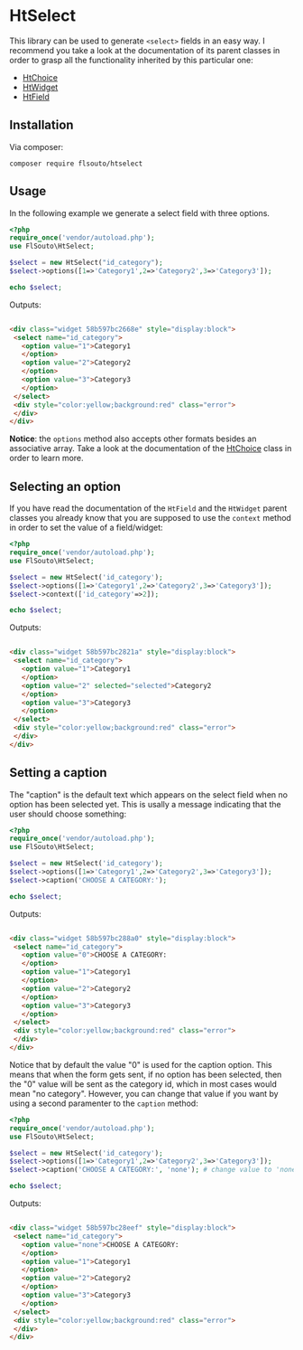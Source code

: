 # HtSelect

This library can be used to generate `<select>` fields in an easy way.
I recommend you take a look at the documentation of its parent classes in order to grasp all the functionality inherited by this particular one:

- [HtChoice](https://github.com/flsouto/htchoice)
- [HtWidget](https://github.com/flsouto/htwidget)
- [HtField](https://github.com/flsouto/htfield)

## Installation

Via composer:

```
composer require flsouto/htselect
```



## Usage

In the following example we generate a select field with three options.

```php
<?php
require_once('vendor/autoload.php');
use FlSouto\HtSelect;

$select = new HtSelect("id_category");
$select->options([1=>'Category1',2=>'Category2',3=>'Category3']);

echo $select;
```

Outputs:

```html

<div class="widget 58b597bc2668e" style="display:block">
 <select name="id_category">
   <option value="1">Category1
   </option>
   <option value="2">Category2
   </option>
   <option value="3">Category3
   </option>
 </select>
 <div style="color:yellow;background:red" class="error">
 </div>
</div>

```

**Notice**: the `options` method also accepts other formats besides an associative array. Take a look at the documentation of the [HtChoice](https://github.com/flsouto/htchoice#options-as-numeric-arrays) class in order to learn more.


## Selecting an option

If you have read the documentation of the `HtField` and the `HtWidget` parent classes you already know that you are supposed
to use the `context` method in order to set the value of a field/widget: 

```php
<?php
require_once('vendor/autoload.php');
use FlSouto\HtSelect;

$select = new HtSelect('id_category');
$select->options([1=>'Category1',2=>'Category2',3=>'Category3']);
$select->context(['id_category'=>2]);

echo $select;
```

Outputs:

```html

<div class="widget 58b597bc2821a" style="display:block">
 <select name="id_category">
   <option value="1">Category1
   </option>
   <option value="2" selected="selected">Category2
   </option>
   <option value="3">Category3
   </option>
 </select>
 <div style="color:yellow;background:red" class="error">
 </div>
</div>

```

## Setting a caption

The "caption" is the default text which appears on the select field when no option has been selected yet. This is usally a message indicating that the user should choose something:

```php
<?php
require_once('vendor/autoload.php');
use FlSouto\HtSelect;

$select = new HtSelect('id_category');
$select->options([1=>'Category1',2=>'Category2',3=>'Category3']);
$select->caption('CHOOSE A CATEGORY:');

echo $select;
```

Outputs:

```html

<div class="widget 58b597bc288a0" style="display:block">
 <select name="id_category">
   <option value="0">CHOOSE A CATEGORY:
   </option>
   <option value="1">Category1
   </option>
   <option value="2">Category2
   </option>
   <option value="3">Category3
   </option>
 </select>
 <div style="color:yellow;background:red" class="error">
 </div>
</div>

```

Notice that by default the value "0" is used for the caption option. This means that when the form gets sent, if no option has been selected, then the "0" value will be sent as the category id, which in most cases would mean "no category". However, you can change that value if you want by using a second paramenter to the `caption` method:

```php
<?php
require_once('vendor/autoload.php');
use FlSouto\HtSelect;

$select = new HtSelect('id_category');
$select->options([1=>'Category1',2=>'Category2',3=>'Category3']);
$select->caption('CHOOSE A CATEGORY:', 'none'); # change value to 'none'

echo $select;
```

Outputs:

```html

<div class="widget 58b597bc28eef" style="display:block">
 <select name="id_category">
   <option value="none">CHOOSE A CATEGORY:
   </option>
   <option value="1">Category1
   </option>
   <option value="2">Category2
   </option>
   <option value="3">Category3
   </option>
 </select>
 <div style="color:yellow;background:red" class="error">
 </div>
</div>

```